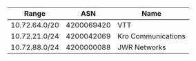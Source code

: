 | Range | ASN | Name |
|-------|-----|------|
| 10.72.64.0/20 | 4200069420 | VTT |
| 10.72.21.0/24 | 4200042069 | Kro Communications |
| 10.72.88.0/24 | 4200000088 | JWR Networks |
